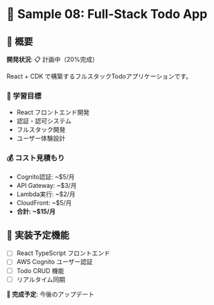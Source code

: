 # 📱 Sample 08: Full-Stack Todo App

## 📖 概要
**開発状況**: 📋 計画中（20%完成）

React + CDK で構築するフルスタックTodoアプリケーションです。

### 🎯 学習目標
- React フロントエンド開発
- 認証・認可システム
- フルスタック開発
- ユーザー体験設計

### 💰 コスト見積もり
- Cognito認証: ~$5/月
- API Gateway: ~$3/月
- Lambda実行: ~$2/月
- CloudFront: ~$5/月
- **合計: ~$15/月**

## 🚀 実装予定機能
- [ ] React TypeScript フロントエンド
- [ ] AWS Cognito ユーザー認証
- [ ] Todo CRUD 機能
- [ ] リアルタイム同期

**📅 完成予定**: 今後のアップデート